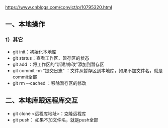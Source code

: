 https://www.cnblogs.com/convict/p/10795320.html

## 一、本地操作

### 1）其它

+ git init：初始化本地库
+ git status：查看工作区、暂存区的状态
+ git add <file name>：将工作区的“新建/修改”添加到暂存区
+ git commit -m "提交日志" <file name>：文件从暂存区到本地库，如果不加文件名，就是commit全部
+ git rm --cached <file name>：移除暂存区的修改





## 二、本地库跟远程库交互

 + git clone <远程库地址>：克隆远程库
 + git push： 如果不加文件名，就是push全部